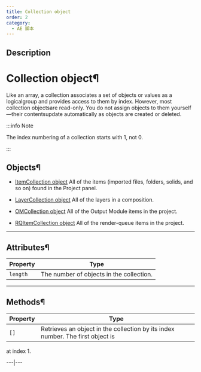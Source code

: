 ```yaml
---
title: Collection object
order: 2
category:
  - AE 脚本
---
```


## Description

# Collection object¶

Like an array, a collection associates a set of objects or values as a logicalgroup and provides access to them by index. However, most collection objectsare read-only. You do not assign objects to them yourself—their contentsupdate automatically as objects are created or deleted.

:::info Note

The index numbering of a collection starts with 1, not 0.

:::

## Objects¶

- [ItemCollection object](../items/itemcollection.html#itemcollection) All of the items (imported files, folders, solids, and so on) found in the Project panel.

- [LayerCollection object](../layers/layercollection.html#layercollection) All of the layers in a composition.

- [OMCollection object](../renderqueue/omcollection.html#omcollection) All of the Output Module items in the project.

- [RQItemCollection object](../renderqueue/rqitemcollection.html#rqitemcollection) All of the render-queue items in the project.

---

## Attributes¶

| Property | Type                                     |
| -------- | ---------------------------------------- |
| `length` | The number of objects in the collection. |

---

## Methods¶

| Property | Type                                                                           |
| -------- | ------------------------------------------------------------------------------ |
| `[]`     | Retrieves an object in the collection by its index number. The first object is |

at index 1.

---|---
